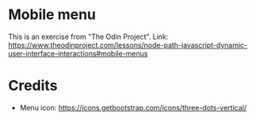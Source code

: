 # Mobile menu

This is an exercise from "The Odin Project".
Link: https://www.theodinproject.com/lessons/node-path-javascript-dynamic-user-interface-interactions#mobile-menus


# Credits
- Menu icon: https://icons.getbootstrap.com/icons/three-dots-vertical/
